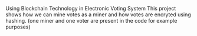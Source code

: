 Using Blockchain Technology in Electronic Voting System 
This project shows how we can mine votes as a miner and how votes are encryted using hashing.
(one miner and one voter are present in the code for example purposes) 
